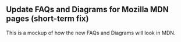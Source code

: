 ## Update FAQs and Diagrams for Mozilla MDN pages (short-term fix)

This is a mockup of how the new FAQs and Diagrams will look in MDN.   


